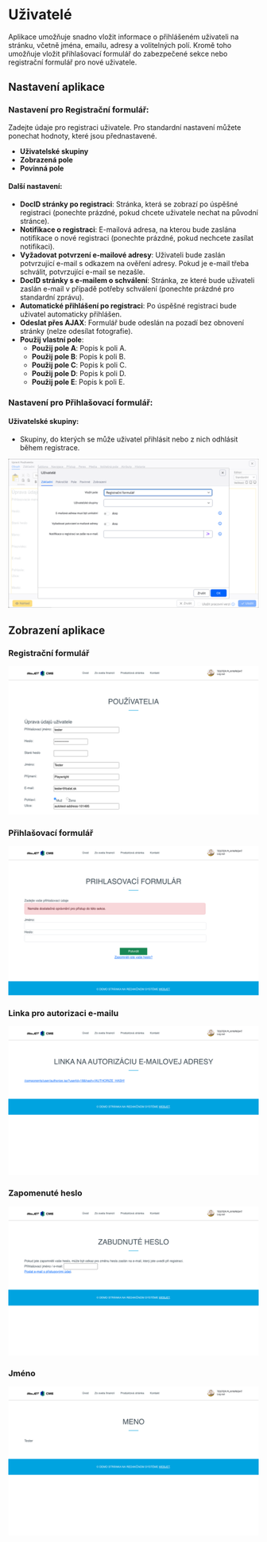 # Uživatelé

Aplikace umožňuje snadno vložit informace o přihlášeném uživateli na stránku, včetně jména, emailu, adresy a volitelných polí. Kromě toho umožňuje vložit přihlašovací formulář do zabezpečené sekce nebo registrační formulář pro nové uživatele.

## Nastavení aplikace

### Nastavení pro Registrační formulář:

Zadejte údaje pro registraci uživatele. Pro standardní nastavení můžete ponechat hodnoty, které jsou přednastavené.

- **Uživatelské skupiny**
- **Zobrazená pole**
- **Povinná pole**

#### Další nastavení:
- **DocID stránky po registraci**: Stránka, která se zobrazí po úspěšné registraci (ponechte prázdné, pokud chcete uživatele nechat na původní stránce).
- **Notifikace o registraci**: E-mailová adresa, na kterou bude zaslána notifikace o nové registraci (ponechte prázdné, pokud nechcete zasílat notifikaci).
- **Vyžadovat potvrzení e-mailové adresy**: Uživateli bude zaslán potvrzující e-mail s odkazem na ověření adresy. Pokud je e-mail třeba schválit, potvrzující e-mail se nezašle.
- **DocID stránky s e-mailem o schválení**: Stránka, ze které bude uživateli zaslán e-mail v případě potřeby schválení (ponechte prázdné pro standardní zprávu).
- **Automatické přihlášení po registraci**: Po úspěšné registraci bude uživatel automaticky přihlášen.
- **Odeslat přes AJAX**: Formulář bude odeslán na pozadí bez obnovení stránky (nelze odesílat fotografie).
- **Použij vlastní pole**:
  - **Použij pole A**: Popis k poli A.
  - **Použij pole B**: Popis k poli B.
  - **Použij pole C**: Popis k poli C.
  - **Použij pole D**: Popis k poli D.
  - **Použij pole E**: Popis k poli E.

### Nastavení pro Přihlašovací formulář:

#### Uživatelské skupiny:
- Skupiny, do kterých se může uživatel přihlásit nebo z nich odhlásit během registrace.

![](editor.png)

## Zobrazení aplikace

### Registrační formulář

![](user.png)

### Přihlašovací formulář

![](signin.png)

### Linka pro autorizaci e-mailu

![](email.png)

### Zapomenuté heslo

![](password.png)

### Jméno

![](name.png)
